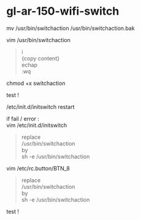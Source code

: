 # gl-ar-150-wifi-switch

mv /usr/bin/switchaction /usr/bin/switchaction.bak

vim /usr/bin/switchaction
> i  
> {copy content}  
> echap  
> :wq  

chmod +x switchaction

test !

/etc/init.d/initswitch restart

if fail / error :  
vim /etc/init.d/initswitch  
> replace   
>     /usr/bin/switchaction  
> by   
>     sh -e /usr/bin/switchaction  

vim /etc/rc.button/BTN_8  
> replace   
>     /usr/bin/switchaction  
> by   
>     sh -e /usr/bin/switchaction  

test !
